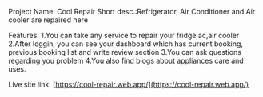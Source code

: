 Project Name: Cool Repair
Short desc.:Refrigerator, Air Conditioner and Air cooler are repaired here 

Features:
1.You can take any service to repair your fridge,ac,air cooler
2.After loggin, you can see your dashboard which has current booking, previous booking list and write review section 
3.You can ask questions regarding you problem
4.You also find blogs about appliances care and uses.


Live site link:
[https://cool-repair.web.app/](https://cool-repair.web.app/)
